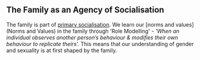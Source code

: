 ## The Family as an Agency of Socialisation
The family is part of [primary socialisation](Socialisation). We learn our [norms and values](Norms and Values) in the family through 'Role Modelling' - *'When an individual observes another person’s behaviour & modifies their own behaviour to replicate theirs'.*
This means that our understanding of gender and sexuality is at first shaped by the family.
